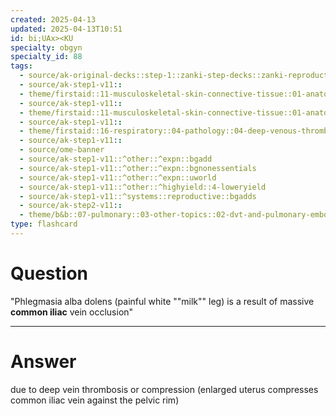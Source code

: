 ```yaml
---
created: 2025-04-13
updated: 2025-04-13T10:51
id: bi;UAx><KU
specialty: obgyn
specialty_id: 88
tags:
  - source/ak-original-decks::step-1::zanki-step-decks::zanki-reproductive::reproductive-pathology
  - source/ak-step1-v11::
  - theme/firstaid::11-musculoskeletal-skin-connective-tissue::01-anatomy-&-physiology::09-lower-extremity-nerves
  - source/ak-step1-v11::
  - theme/firstaid::11-musculoskeletal-skin-connective-tissue::01-anatomy-&-physiology::09-lower-extremity-nerves::vasculature::varicose-veins
  - source/ak-step1-v11::
  - theme/firstaid::16-respiratory::04-pathology::04-deep-venous-thrombosis::dvt
  - source/ak-step1-v11::
  - source/ome-banner
  - source/ak-step1-v11::^other::^expn::bgadd
  - source/ak-step1-v11::^other::^expn::bgnonessentials
  - source/ak-step1-v11::^other::^expn::uworld
  - source/ak-step1-v11::^other::^highyield::4-loweryield
  - source/ak-step1-v11::^systems::reproductive::bgadds
  - source/ak-step2-v11::
  - theme/b&b::07-pulmonary::03-other-topics::02-dvt-and-pulmonary-embolism"
type: flashcard
---
```


# Question
"Phlegmasia alba dolens (painful white ""milk"" leg) is a result of massive **common iliac** vein occlusion"

---

# Answer
due to deep vein thrombosis or compression (enlarged uterus compresses common iliac vein against the pelvic rim)